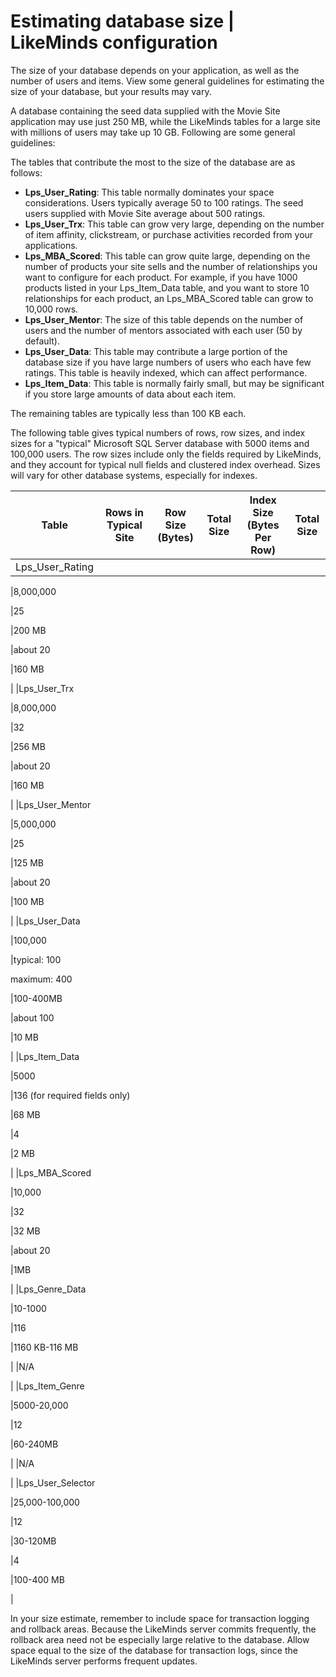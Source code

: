 # Estimating database size \| LikeMinds configuration

The size of your database depends on your application, as well as the number of users and items. View some general guidelines for estimating the size of your database, but your results may vary.

A database containing the seed data supplied with the Movie Site application may use just 250 MB, while the LikeMinds tables for a large site with millions of users may take up 10 GB. Following are some general guidelines:

The tables that contribute the most to the size of the database are as follows:

-   **Lps\_User\_Rating**: This table normally dominates your space considerations. Users typically average 50 to 100 ratings. The seed users supplied with Movie Site average about 500 ratings.
-   **Lps\_User\_Trx**: This table can grow very large, depending on the number of item affinity, clickstream, or purchase activities recorded from your applications.
-   **Lps\_MBA\_Scored**: This table can grow quite large, depending on the number of products your site sells and the number of relationships you want to configure for each product. For example, if you have 1000 products listed in your Lps\_Item\_Data table, and you want to store 10 relationships for each product, an Lps\_MBA\_Scored table can grow to 10,000 rows.
-   **Lps\_User\_Mentor**: The size of this table depends on the number of users and the number of mentors associated with each user \(50 by default\).
-   **Lps\_User\_Data**: This table may contribute a large portion of the database size if you have large numbers of users who each have few ratings. This table is heavily indexed, which can affect performance.
-   **Lps\_Item\_Data**: This table is normally fairly small, but may be significant if you store large amounts of data about each item.

The remaining tables are typically less than 100 KB each.

The following table gives typical numbers of rows, row sizes, and index sizes for a "typical" Microsoft SQL Server database with 5000 items and 100,000 users. The row sizes include only the fields required by LikeMinds, and they account for typical null fields and clustered index overhead. Sizes will vary for other database systems, especially for indexes.

|Table|Rows in Typical Site|Row Size \(Bytes\)|Total Size|Index Size \(Bytes Per Row\)|Total Size|
|-----|--------------------|------------------|----------|----------------------------|----------|
|Lps\_User\_Rating

|8,000,000

|25

|200 MB

|about 20

|160 MB

|
|Lps\_User\_Trx

|8,000,000

|32

|256 MB

|about 20

|160 MB

|
|Lps\_User\_Mentor

|5,000,000

|25

|125 MB

|about 20

|100 MB

|
|Lps\_User\_Data

|100,000

|typical: 100

 maximum: 400

|100-400MB

|about 100

|10 MB

|
|Lps\_Item\_Data

|5000

|136 \(for required fields only\)

|68 MB

|4

|2 MB

|
|Lps\_MBA\_Scored

|10,000

|32

|32 MB

|about 20

|1MB

|
|Lps\_Genre\_Data

|10-1000

|116

|1160 KB-116 MB

| |N/A

|
|Lps\_Item\_Genre

|5000-20,000

|12

|60-240MB

| |N/A

|
|Lps\_User\_Selector

|25,000-100,000

|12

|30-120MB

|4

|100-400 MB

|

In your size estimate, remember to include space for transaction logging and rollback areas. Because the LikeMinds server commits frequently, the rollback area need not be especially large relative to the database. Allow space equal to the size of the database for transaction logs, since the LikeMinds server performs frequent updates.


